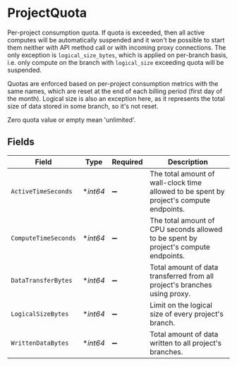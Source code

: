 # ProjectQuota

Per-project consumption quota. If quota is exceeded, then all active computes
will be automatically suspended and it won't be possible to start them neither
with API method call or with incoming proxy connections. The only exception is
`logical_size_bytes`, which is applied on per-branch basis, i.e. only compute
on the branch with `logical_size` exceeding quota will be suspended.

Quotas are enforced based on per-project consumption metrics with the same names,
which are reset at the end of each billing period (first day of the month).
Logical size is also an exception here, as it represents the total size of data
stored in some branch, so it's not reset.

Zero quota value or empty mean 'unlimited'.



## Fields

| Field                                                                                    | Type                                                                                     | Required                                                                                 | Description                                                                              |
| ---------------------------------------------------------------------------------------- | ---------------------------------------------------------------------------------------- | ---------------------------------------------------------------------------------------- | ---------------------------------------------------------------------------------------- |
| `ActiveTimeSeconds`                                                                      | **int64*                                                                                 | :heavy_minus_sign:                                                                       | The total amount of wall-clock time allowed to be spent by project's compute endpoints.<br/> |
| `ComputeTimeSeconds`                                                                     | **int64*                                                                                 | :heavy_minus_sign:                                                                       | The total amount of CPU seconds allowed to be spent by project's compute endpoints.<br/> |
| `DataTransferBytes`                                                                      | **int64*                                                                                 | :heavy_minus_sign:                                                                       | Total amount of data transferred from all project's branches using proxy.<br/>           |
| `LogicalSizeBytes`                                                                       | **int64*                                                                                 | :heavy_minus_sign:                                                                       | Limit on the logical size of every project's branch.<br/>                                |
| `WrittenDataBytes`                                                                       | **int64*                                                                                 | :heavy_minus_sign:                                                                       | Total amount of data written to all project's branches.<br/>                             |